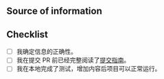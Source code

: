 <!-- DO NOT IGNORE THE TEMPLATE!

Thank you for contributing!

-->

## Source of information
<!-- 请在此处提供信息的来源。 -->

## Checklist

- [ ] 我确定信息的正确性。
- [ ] 我在提交 PR 前已经完整阅读了[提交指南](https://github.com/ittuann/Awesome-IntelligentCarRace/blob/main/docs/contribution.md)。
- [ ] 我在本地完成了测试，增加内容后项目可以正常运行。

<!-- 感谢您的贡献。 -->

